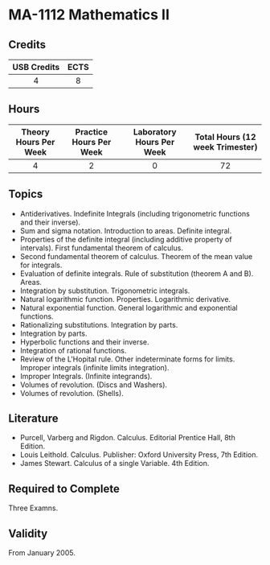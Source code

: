 # MA-1112 Mathematics II

## Credits

| USB Credits | ECTS |
|:-----------:|:----:|
|      4      |   8  |

## Hours

| Theory Hours Per Week | Practice Hours Per Week | Laboratory Hours Per Week | Total Hours (12 week Trimester) |
|:---------------------:|:-----------------------:|:-------------------------:|:-------------------------------:|
|           4           |            2            |             0             |                72               |

## Topics

* Antiderivatives. Indefinite Integrals (including trigonometric functions and their inverse).
* Sum and sigma notation. Introduction to areas. Definite integral.
* Properties of the definite integral (including additive property of intervals). First fundamental theorem of calculus.
* Second fundamental theorem of calculus. Theorem of the mean value for integrals.
* Evaluation of definite integrals. Rule of substitution (theorem A and B). Areas.
* Integration by substitution. Trigonometric integrals.
* Natural logarithmic function. Properties. Logarithmic derivative.
* Natural exponential function. General logarithmic and exponential functions.
* Rationalizing substitutions. Integration by parts.
* Integration by parts.
* Hyperbolic functions and their inverse.
* Integration of rational functions.
* Review of the L'Hopital rule. Other indeterminate forms for limits. Improper integrals (infinite limits integration).
* Improper Integrals. (Infinite integrands).
* Volumes of revolution. (Discs and Washers).
* Volumes of revolution. (Shells).

## Literature

* Purcell, Varberg and Rigdon. Calculus. Editorial Prentice Hall, 8th Edition.
* Louis Leithold. Calculus. Publisher: Oxford University Press, 7th Edition.
* James Stewart. Calculus of a single Variable. 4th Edition.

## Required to Complete

Three Examns.

## Validity

From January 2005.
